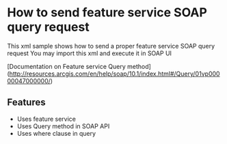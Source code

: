 # How to send feature service SOAP query request 
This xml sample shows how to send a proper feature service SOAP query request
You may import this xml and execute it in SOAP UI


[Documentation on Feature service Query method]
(http://resources.arcgis.com/en/help/soap/10.1/index.html#/Query/01vp00000047000000/)

## Features
* Uses feature service
* Uses Query method in SOAP API
* Uses where clause in query